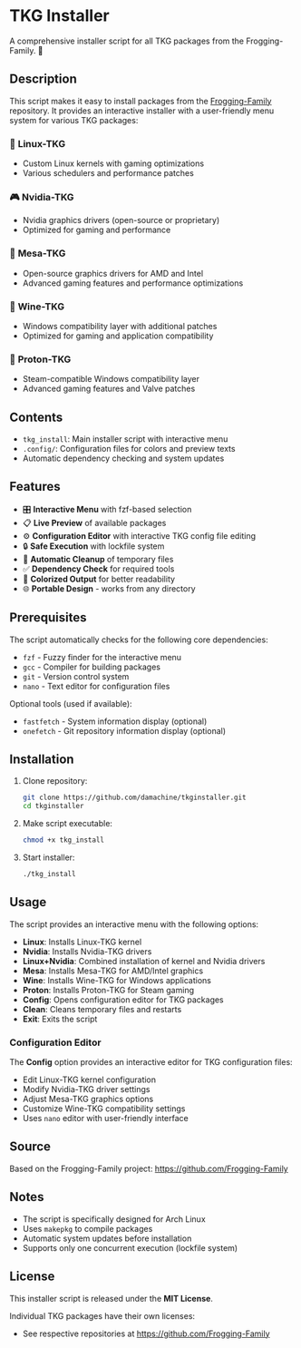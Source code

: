 # TKG Installer 

A comprehensive installer script for all TKG packages from the Frogging-Family. 🐸

## Description

This script makes it easy to install packages from the [Frogging-Family](https://github.com/Frogging-Family) repository. It provides an interactive installer with a user-friendly menu system for various TKG packages:

### 🧠 **Linux-TKG**
- Custom Linux kernels with gaming optimizations
- Various schedulers and performance patches

### 🎮 **Nvidia-TKG** 
- Nvidia graphics drivers (open-source or proprietary)
- Optimized for gaming and performance

### 🧩 **Mesa-TKG**
- Open-source graphics drivers for AMD and Intel
- Advanced gaming features and performance optimizations

### 🍷 **Wine-TKG**
- Windows compatibility layer with additional patches
- Optimized for gaming and application compatibility

### 🧪 **Proton-TKG**
- Steam-compatible Windows compatibility layer
- Advanced gaming features and Valve patches

## Contents

- `tkg_install`: Main installer script with interactive menu
- `.config/`: Configuration files for colors and preview texts
- Automatic dependency checking and system updates

## Features

- 🎛️ **Interactive Menu** with fzf-based selection
- 📋 **Live Preview** of available packages
- ⚙️ **Configuration Editor** with interactive TKG config file editing
- 🔒 **Safe Execution** with lockfile system
- 🧹 **Automatic Cleanup** of temporary files
- ✅ **Dependency Check** for required tools
- 🎨 **Colorized Output** for better readability
- 🌐 **Portable Design** - works from any directory

## Prerequisites

The script automatically checks for the following core dependencies:
- `fzf` - Fuzzy finder for the interactive menu
- `gcc` - Compiler for building packages
- `git` - Version control system
- `nano` - Text editor for configuration files

Optional tools (used if available):
- `fastfetch` - System information display (optional)
- `onefetch` - Git repository information display (optional)

## Installation

1. Clone repository:
   ```bash
   git clone https://github.com/damachine/tkginstaller.git
   cd tkginstaller
   ```

2. Make script executable:
   ```bash
   chmod +x tkg_install
   ```

3. Start installer:
   ```bash
   ./tkg_install
   ```

## Usage

The script provides an interactive menu with the following options:

- **Linux**: Installs Linux-TKG kernel
- **Nvidia**: Installs Nvidia-TKG drivers
- **Linux+Nvidia**: Combined installation of kernel and Nvidia drivers
- **Mesa**: Installs Mesa-TKG for AMD/Intel graphics
- **Wine**: Installs Wine-TKG for Windows applications
- **Proton**: Installs Proton-TKG for Steam gaming
- **Config**: Opens configuration editor for TKG packages
- **Clean**: Cleans temporary files and restarts
- **Exit**: Exits the script

### Configuration Editor

The **Config** option provides an interactive editor for TKG configuration files:
- Edit Linux-TKG kernel configuration
- Modify Nvidia-TKG driver settings
- Adjust Mesa-TKG graphics options
- Customize Wine-TKG compatibility settings
- Uses `nano` editor with user-friendly interface

## Source

Based on the Frogging-Family project: https://github.com/Frogging-Family

## Notes

- The script is specifically designed for Arch Linux
- Uses `makepkg` to compile packages
- Automatic system updates before installation
- Supports only one concurrent execution (lockfile system)

## License

This installer script is released under the **MIT License**.

Individual TKG packages have their own licenses:
- See respective repositories at https://github.com/Frogging-Family
